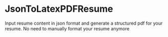 # JsonToLatexPDFResume
Input resume content in json format and generate a structured pdf for your resume. No need to manually format your resume anymore
